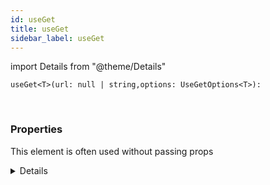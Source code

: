 ```yaml
---
id: useGet
title: useGet
sidebar_label: useGet
---
```


import Details from "@theme/Details"


```tsx
useGet<T>(url: null | string,options: UseGetOptions<T>): 
```
<br/>



### Properties

This element is often used without passing props

<Details summary={<summary><b>Additional properties for advanced use cases</b></summary>}><div>

| Properties | Type | Description |
| --------- | ---- | ----------- |
| options | [UseGetOptions](/framework-api/interfaces/UseGetOptions.md)<T\> |  |
| url | null \| string |  |


</div></Details>